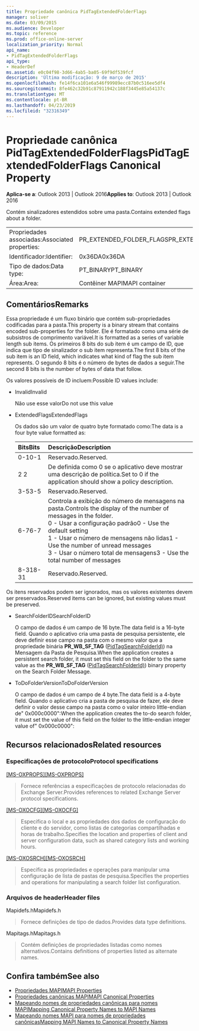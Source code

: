 ```yaml
---
title: Propriedade canônica PidTagExtendedFolderFlags
manager: soliver
ms.date: 03/09/2015
ms.audience: Developer
ms.topic: reference
ms.prod: office-online-server
localization_priority: Normal
api_name:
- PidTagExtendedFolderFlags
api_type:
- HeaderDef
ms.assetid: e0c04f98-3d66-4ab5-ba05-69f9df539fcf
description: 'Última modificação: 9 de março de 2015'
ms.openlocfilehash: fe14f6ca101e6a546f99989ecc87b0c516ee5df4
ms.sourcegitcommit: 8fe462c32b91c87911942c188f3445e85a54137c
ms.translationtype: MT
ms.contentlocale: pt-BR
ms.lasthandoff: 04/23/2019
ms.locfileid: "32316349"
---
```

# <a name="pidtagextendedfolderflags-canonical-property"></a><span data-ttu-id="dfc1c-103">Propriedade canônica PidTagExtendedFolderFlags</span><span class="sxs-lookup"><span data-stu-id="dfc1c-103">PidTagExtendedFolderFlags Canonical Property</span></span>
 
<span data-ttu-id="dfc1c-104">**Aplica-se a**: Outlook 2013 | Outlook 2016</span><span class="sxs-lookup"><span data-stu-id="dfc1c-104">**Applies to**: Outlook 2013 | Outlook 2016</span></span> 
  
<span data-ttu-id="dfc1c-105">Contém sinalizadores estendidos sobre uma pasta.</span><span class="sxs-lookup"><span data-stu-id="dfc1c-105">Contains extended flags about a folder.</span></span>
  
|||
|:-----|:-----|
|<span data-ttu-id="dfc1c-106">Propriedades associadas:</span><span class="sxs-lookup"><span data-stu-id="dfc1c-106">Associated properties:</span></span>  <br/> |<span data-ttu-id="dfc1c-107">PR_EXTENDED_FOLDER_FLAGS</span><span class="sxs-lookup"><span data-stu-id="dfc1c-107">PR_EXTENDED_FOLDER_FLAGS</span></span>  <br/> |
|<span data-ttu-id="dfc1c-108">Identificador:</span><span class="sxs-lookup"><span data-stu-id="dfc1c-108">Identifier:</span></span>  <br/> |<span data-ttu-id="dfc1c-109">0x36DA</span><span class="sxs-lookup"><span data-stu-id="dfc1c-109">0x36DA</span></span>  <br/> |
|<span data-ttu-id="dfc1c-110">Tipo de dados:</span><span class="sxs-lookup"><span data-stu-id="dfc1c-110">Data type:</span></span>  <br/> |<span data-ttu-id="dfc1c-111">PT_BINARY</span><span class="sxs-lookup"><span data-stu-id="dfc1c-111">PT_BINARY</span></span>  <br/> |
|<span data-ttu-id="dfc1c-112">Área:</span><span class="sxs-lookup"><span data-stu-id="dfc1c-112">Area:</span></span>  <br/> |<span data-ttu-id="dfc1c-113">Contêiner MAPI</span><span class="sxs-lookup"><span data-stu-id="dfc1c-113">MAPI container</span></span>  <br/> |
   
## <a name="remarks"></a><span data-ttu-id="dfc1c-114">Comentários</span><span class="sxs-lookup"><span data-stu-id="dfc1c-114">Remarks</span></span>

<span data-ttu-id="dfc1c-115">Essa propriedade é um fluxo binário que contém sub-propriedades codificadas para a pasta.</span><span class="sxs-lookup"><span data-stu-id="dfc1c-115">This property is a binary stream that contains encoded sub-properties for the folder.</span></span> <span data-ttu-id="dfc1c-116">Ele é formatado como uma série de subsistros de comprimento variável.</span><span class="sxs-lookup"><span data-stu-id="dfc1c-116">It is formatted as a series of variable length sub items.</span></span> <span data-ttu-id="dfc1c-117">Os primeiros 8 bits do sub item é um campo de ID, que indica que tipo de sinalizador o sub item representa.</span><span class="sxs-lookup"><span data-stu-id="dfc1c-117">The first 8 bits of the sub item is an ID field, which indicates what kind of flag the sub item represents.</span></span> <span data-ttu-id="dfc1c-118">O segundo 8 bits é o número de bytes de dados a seguir.</span><span class="sxs-lookup"><span data-stu-id="dfc1c-118">The second 8 bits is the number of bytes of data that follow.</span></span>
  
<span data-ttu-id="dfc1c-119">Os valores possíveis de ID incluem:</span><span class="sxs-lookup"><span data-stu-id="dfc1c-119">Possible ID values include:</span></span>
  
- <span data-ttu-id="dfc1c-120">Invalid</span><span class="sxs-lookup"><span data-stu-id="dfc1c-120">Invalid</span></span>
    
   <span data-ttu-id="dfc1c-121">Não use esse valor</span><span class="sxs-lookup"><span data-stu-id="dfc1c-121">Do not use this value</span></span>
    
- <span data-ttu-id="dfc1c-122">ExtendedFlags</span><span class="sxs-lookup"><span data-stu-id="dfc1c-122">ExtendedFlags</span></span>
    
   <span data-ttu-id="dfc1c-123">Os dados são um valor de quatro byte formatado como:</span><span class="sxs-lookup"><span data-stu-id="dfc1c-123">The data is a four byte value formatted as:</span></span>
    
   |<span data-ttu-id="dfc1c-124">**Bits**</span><span class="sxs-lookup"><span data-stu-id="dfc1c-124">**Bits**</span></span>|<span data-ttu-id="dfc1c-125">**Descrição**</span><span class="sxs-lookup"><span data-stu-id="dfc1c-125">**Description**</span></span>|
   |:-----|:-----|
   |<span data-ttu-id="dfc1c-126">0-1</span><span class="sxs-lookup"><span data-stu-id="dfc1c-126">0-1</span></span>  <br/> |<span data-ttu-id="dfc1c-127">Reservado.</span><span class="sxs-lookup"><span data-stu-id="dfc1c-127">Reserved.</span></span>  <br/> |
   |<span data-ttu-id="dfc1c-128">2 </span><span class="sxs-lookup"><span data-stu-id="dfc1c-128">2</span></span>  <br/> |<span data-ttu-id="dfc1c-129">De definida como 0 se o aplicativo deve mostrar uma descrição de política.</span><span class="sxs-lookup"><span data-stu-id="dfc1c-129">Set to 0 if the application should show a policy description.</span></span>  <br/> |
   |<span data-ttu-id="dfc1c-130">3-5</span><span class="sxs-lookup"><span data-stu-id="dfc1c-130">3-5</span></span>  <br/> |<span data-ttu-id="dfc1c-131">Reservado.</span><span class="sxs-lookup"><span data-stu-id="dfc1c-131">Reserved.</span></span>  <br/> |
   |<span data-ttu-id="dfc1c-132">6-7</span><span class="sxs-lookup"><span data-stu-id="dfc1c-132">6-7</span></span>  <br/> |<span data-ttu-id="dfc1c-133">Controla a exibição do número de mensagens na pasta.</span><span class="sxs-lookup"><span data-stu-id="dfc1c-133">Controls the display of the number of messages in the folder.</span></span>  <br/> <span data-ttu-id="dfc1c-134">0 - Usar a configuração padrão</span><span class="sxs-lookup"><span data-stu-id="dfc1c-134">0 - Use the default setting</span></span>  <br/> <span data-ttu-id="dfc1c-135">1 - Usar o número de mensagens não lidas</span><span class="sxs-lookup"><span data-stu-id="dfc1c-135">1 - Use the number of unread messages</span></span>  <br/> <span data-ttu-id="dfc1c-136">3 - Usar o número total de mensagens</span><span class="sxs-lookup"><span data-stu-id="dfc1c-136">3 - Use the total number of messages</span></span>  <br/> |
   |<span data-ttu-id="dfc1c-137">8-31</span><span class="sxs-lookup"><span data-stu-id="dfc1c-137">8-31</span></span>  <br/> |<span data-ttu-id="dfc1c-138">Reservado.</span><span class="sxs-lookup"><span data-stu-id="dfc1c-138">Reserved.</span></span>  <br/> |
   
<span data-ttu-id="dfc1c-139">Os itens reservados podem ser ignorados, mas os valores existentes devem ser preservados.</span><span class="sxs-lookup"><span data-stu-id="dfc1c-139">Reserved items can be ignored, but existing values must be preserved.</span></span>
    
- <span data-ttu-id="dfc1c-140">SearchFolderID</span><span class="sxs-lookup"><span data-stu-id="dfc1c-140">SearchFolderID</span></span>
    
   <span data-ttu-id="dfc1c-141">O campo de dados é um campo de 16 byte.</span><span class="sxs-lookup"><span data-stu-id="dfc1c-141">The data field is a 16-byte field.</span></span> <span data-ttu-id="dfc1c-142">Quando o aplicativo cria uma pasta de pesquisa persistente, ele deve definir esse campo na pasta com o mesmo valor que a propriedade binária **PR_WB_SF_TAG** ([PidTagSearchFolderId)](pidtagsearchfolderid-canonical-property.md)) na Mensagem da Pasta de Pesquisa.</span><span class="sxs-lookup"><span data-stu-id="dfc1c-142">When the application creates a persistent search folder, it must set this field on the folder to the same value as the **PR_WB_SF_TAG** ([PidTagSearchFolderId)](pidtagsearchfolderid-canonical-property.md)) binary property on the Search Folder Message.</span></span>
    
- <span data-ttu-id="dfc1c-143">ToDoFolderVersion</span><span class="sxs-lookup"><span data-stu-id="dfc1c-143">ToDoFolderVersion</span></span>
    
   <span data-ttu-id="dfc1c-144">O campo de dados é um campo de 4 byte.</span><span class="sxs-lookup"><span data-stu-id="dfc1c-144">The data field is a 4-byte field.</span></span> <span data-ttu-id="dfc1c-145">Quando o aplicativo cria a pasta de pesquisa de fazer, ele deve definir o valor desse campo na pasta como o valor inteiro little-endian de" 0x000c0000":</span><span class="sxs-lookup"><span data-stu-id="dfc1c-145">When the application creates the to-do search folder, it must set the value of this field on the folder to the little-endian integer value of" 0x000c0000":</span></span>
    
## <a name="related-resources"></a><span data-ttu-id="dfc1c-146">Recursos relacionados</span><span class="sxs-lookup"><span data-stu-id="dfc1c-146">Related resources</span></span>

### <a name="protocol-specifications"></a><span data-ttu-id="dfc1c-147">Especificações de protocolo</span><span class="sxs-lookup"><span data-stu-id="dfc1c-147">Protocol specifications</span></span>

<span data-ttu-id="dfc1c-148">[[MS-OXPROPS]](https://msdn.microsoft.com/library/f6ab1613-aefe-447d-a49c-18217230b148%28Office.15%29.aspx)</span><span class="sxs-lookup"><span data-stu-id="dfc1c-148">[[MS-OXPROPS]](https://msdn.microsoft.com/library/f6ab1613-aefe-447d-a49c-18217230b148%28Office.15%29.aspx)</span></span>
  
> <span data-ttu-id="dfc1c-149">Fornece referências a especificações de protocolo relacionadas do Exchange Server.</span><span class="sxs-lookup"><span data-stu-id="dfc1c-149">Provides references to related Exchange Server protocol specifications.</span></span>
    
<span data-ttu-id="dfc1c-150">[[MS-OXOCFG]](https://msdn.microsoft.com/library/7d466dd5-c156-4da9-9a01-75c78e7e1a67%28Office.15%29.aspx)</span><span class="sxs-lookup"><span data-stu-id="dfc1c-150">[[MS-OXOCFG]](https://msdn.microsoft.com/library/7d466dd5-c156-4da9-9a01-75c78e7e1a67%28Office.15%29.aspx)</span></span>
  
> <span data-ttu-id="dfc1c-151">Especifica o local e as propriedades dos dados de configuração do cliente e do servidor, como listas de categorias compartilhadas e horas de trabalho.</span><span class="sxs-lookup"><span data-stu-id="dfc1c-151">Specifies the location and properties of client and server configuration data, such as shared category lists and working hours.</span></span>
    
<span data-ttu-id="dfc1c-152">[[MS-OXOSRCH]](https://msdn.microsoft.com/library/c72e49b8-78c7-4483-ad65-e46e9133673b%28Office.15%29.aspx)</span><span class="sxs-lookup"><span data-stu-id="dfc1c-152">[[MS-OXOSRCH]](https://msdn.microsoft.com/library/c72e49b8-78c7-4483-ad65-e46e9133673b%28Office.15%29.aspx)</span></span>
  
> <span data-ttu-id="dfc1c-153">Especifica as propriedades e operações para manipular uma configuração de lista de pastas de pesquisa.</span><span class="sxs-lookup"><span data-stu-id="dfc1c-153">Specifies the properties and operations for manipulating a search folder list configuration.</span></span>
    
### <a name="header-files"></a><span data-ttu-id="dfc1c-154">Arquivos de header</span><span class="sxs-lookup"><span data-stu-id="dfc1c-154">Header files</span></span>

<span data-ttu-id="dfc1c-155">Mapidefs.h</span><span class="sxs-lookup"><span data-stu-id="dfc1c-155">Mapidefs.h</span></span>
  
> <span data-ttu-id="dfc1c-156">Fornece definições de tipo de dados.</span><span class="sxs-lookup"><span data-stu-id="dfc1c-156">Provides data type definitions.</span></span>
    
<span data-ttu-id="dfc1c-157">Mapitags.h</span><span class="sxs-lookup"><span data-stu-id="dfc1c-157">Mapitags.h</span></span>
  
> <span data-ttu-id="dfc1c-158">Contém definições de propriedades listadas como nomes alternativos.</span><span class="sxs-lookup"><span data-stu-id="dfc1c-158">Contains definitions of properties listed as alternate names.</span></span>
    
## <a name="see-also"></a><span data-ttu-id="dfc1c-159">Confira também</span><span class="sxs-lookup"><span data-stu-id="dfc1c-159">See also</span></span>

- [<span data-ttu-id="dfc1c-160">Propriedades MAPI</span><span class="sxs-lookup"><span data-stu-id="dfc1c-160">MAPI Properties</span></span>](mapi-properties.md)
- [<span data-ttu-id="dfc1c-161">Propriedades canônicas MAPI</span><span class="sxs-lookup"><span data-stu-id="dfc1c-161">MAPI Canonical Properties</span></span>](mapi-canonical-properties.md)
- [<span data-ttu-id="dfc1c-162">Mapeando nomes de propriedades canônicas para nomes MAPI</span><span class="sxs-lookup"><span data-stu-id="dfc1c-162">Mapping Canonical Property Names to MAPI Names</span></span>](mapping-canonical-property-names-to-mapi-names.md)
- [<span data-ttu-id="dfc1c-163">Mapeando nomes MAPI para nomes de propriedades canônicas</span><span class="sxs-lookup"><span data-stu-id="dfc1c-163">Mapping MAPI Names to Canonical Property Names</span></span>](mapping-mapi-names-to-canonical-property-names.md)

